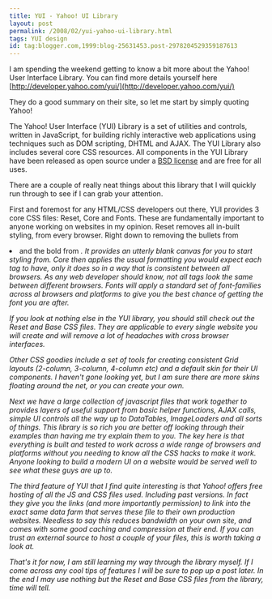 ```yaml
---
title: YUI - Yahoo! UI Library
layout: post
permalink: /2008/02/yui-yahoo-ui-library.html
tags: YUI design
id: tag:blogger.com,1999:blog-25631453.post-2978204529359187613
---
```



I am spending the weekend getting to know a bit more about the Yahoo! User Interface Library.   You can find more details yourself here [http://developer.yahoo.com/yui/](http://developer.yahoo.com/yui/)  
  
They do a good summary on their site, so let me start by simply quoting Yahoo!  
     
The Yahoo! User Interface (YUI) Library is a set of utilities and controls, written in JavaScript, for building richly interactive web applications using techniques such as DOM scripting, DHTML and AJAX. The YUI Library also includes several core CSS resources. All components in the YUI Library have been released as open source under a [BSD license](http://developer.yahoo.com/license.html) and are free for all uses.  
   
There are a couple of really neat things about this library that I will quickly run through to see if I can grab your attention.  
  
First and foremost for any HTML/CSS developers out there, YUI provides 3 core CSS files: Reset, Core and Fonts. These are fundamentally important to anyone working on websites in my opinion.    Reset removes all in-built styling, from every browser. Right down to removing the bullets from <li> and the bold from <em>. It provides an utterly blank canvas for you to start styling from.    Core then applies the usual formatting you would expect each tag to have, only it does so in a way that is consistent between all browsers. As any web developer should know, not all tags look the same between different browsers.    Fonts will apply a standard set of font-families across al browsers and platforms to give you the best chance of getting the font you are after.  
  
If you look at nothing else in the YUI library, you should still check out the Reset and Base CSS files. They are applicable to every single website you will create and will remove a lot of headaches with cross browser interfaces.  
  
Other CSS goodies include a set of tools for creating consistent Grid layouts (2-column, 3-column, 4-column etc) and a default skin for their UI components. I haven't gone looking yet, but I am sure there are more skins floating around the net, or you can create your own.  
  
Next we have a large collection of javascript files that work together to provides layers of useful support from basic helper functions, AJAX calls, simple UI controls all the way up to DataTables, ImageLoaders and all sorts of things.   This library is so rich you are better off looking through their examples than having me try explain them to you. The key here is that everything is built and tested to work across a wide range of browsers and platforms without you needing to know all the CSS hacks to make it work. Anyone looking to build a modern UI on a website would be served well to see what these guys are up to.  
  
The third feature of YUI that I find quite interesting is that Yahoo! offers free hosting of all the JS and CSS files used. Including past versions. In fact they give you the links (and more importantly permission) to link into the exact same data farm that serves these file to their own production websites. Needless to say this reduces bandwidth on your own site, and comes with some good caching and compression at their end. If you can trust an external source to host a couple of your files, this is worth taking a look at.  
  
That's it for now, I am still learning my way through the library myself. If I come across any cool tips of features I will be sure to pop up a post later. In the end I may use nothing but the Reset and Base CSS files from the library, time will tell.  
  